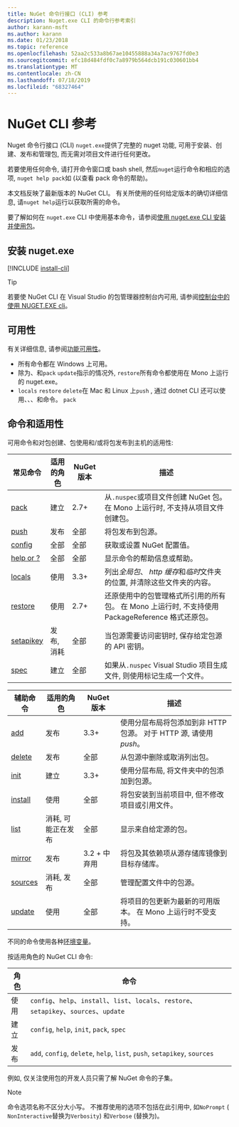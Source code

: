 ```yaml
---
title: NuGet 命令行接口 (CLI) 参考
description: Nuget.exe CLI 的命令行参考索引
author: karann-msft
ms.author: karann
ms.date: 01/23/2018
ms.topic: reference
ms.openlocfilehash: 52aa2c533a8b67ae10455888a34a7ac9767fd0e3
ms.sourcegitcommit: efc18d484fdf0c7a8979b564dcb191c030601bb4
ms.translationtype: MT
ms.contentlocale: zh-CN
ms.lasthandoff: 07/18/2019
ms.locfileid: "68327464"
---
```

# <a name="nuget-cli-reference"></a>NuGet CLI 参考

Nuget 命令行接口 (CLI) `nuget.exe`提供了完整的 nuget 功能, 可用于安装、创建、发布和管理包, 而无需对项目文件进行任何更改。

若要使用任何命令, 请打开命令窗口或 bash shell, 然后`nuget`运行命令和相应的选项, `nuget help pack`如 (以查看 pack 命令的帮助)。

本文档反映了最新版本的 NuGet CLI。 有关所使用的任何给定版本的确切详细信息, 请`nuget help`运行以获取所需的命令。

要了解如何在 `nuget.exe` CLI 中使用基本命令，请参阅[使用 nuget.exe CLI 安装并使用包](../consume-packages/install-use-packages-nuget-cli.md)。

## <a name="installing-nugetexe"></a>安装 nuget.exe

[!INCLUDE [install-cli](../includes/install-cli.md)]

> [!Tip]
> 若要使 NuGet CLI 在 Visual Studio 的包管理器控制台内可用, 请参阅[控制台中的使用 NUGET.EXE cli](../consume-packages/install-use-packages-powershell.md#use-the-nugetexe-cli-in-the-console)。

## <a name="availability"></a>可用性

有关详细信息, 请参阅[功能可用性](../install-nuget-client-tools.md#feature-availability)。

- 所有命令都在 Windows 上可用。
- 除为、和`pack` `update`指示的情况外, `restore`所有命令都使用在 Mono 上运行的 nuget.exe。
- `locals` `restore` `delete`在 Mac 和 Linux 上`push` , 通过 dotnet CLI 还可以使用、、、和命令。 `pack`

## <a name="commands-and-applicability"></a>命令和适用性

可用命令和对包创建、包使用和/或将包发布到主机的适用性:

| 常见命令 | 适用的角色 | NuGet 版本 | 描述 |
| --- | --- | --- | --- |
| [pack](cli-reference/cli-ref-pack.md) | 建立 | 2.7+ | 从`.nuspec`或项目文件创建 NuGet 包。 在 Mono 上运行时, 不支持从项目文件创建包。 |
| [push](cli-reference/cli-ref-push.md) | 发布 | 全部 | 将包发布到包源。 |
| [config](cli-reference/cli-ref-config.md) | 全部 | 全部 | 获取或设置 NuGet 配置值。 |
| [help or ?](cli-reference/cli-ref-help.md) | 全部 | 全部 | 显示命令的帮助信息或帮助。 |
| [locals](cli-reference/cli-ref-locals.md) | 使用 | 3.3+ | 列出*全局包*、 *http 缓存*和*临时*文件夹的位置, 并清除这些文件夹的内容。 |
| [restore](cli-reference/cli-ref-restore.md) | 使用 | 2.7+ | 还原使用中的包管理格式所引用的所有包。 在 Mono 上运行时, 不支持使用 PackageReference 格式还原包。 |
| [setapikey](cli-reference/cli-ref-setapikey.md) | 发布, 消耗 | 全部 | 当包源需要访问密钥时, 保存给定包源的 API 密钥。 |
| [spec](cli-reference/cli-ref-spec.md) | 建立 | 全部 | 如果从`.nuspec` Visual Studio 项目生成文件, 则使用标记生成一个文件。 |

| 辅助命令 | 适用的角色 | NuGet 版本 | 描述 |
| --- | --- | --- | --- |
| [add](cli-reference/cli-ref-add.md) | 发布 | 3.3+ | 使用分层布局将包添加到非 HTTP 包源。 对于 HTTP 源, 请使用*push*。 |
| [delete](cli-reference/cli-ref-delete.md) | 发布 | 全部 | 从包源中删除或取消列出包。 |
| [init](cli-reference/cli-ref-init.md) | 建立 | 3.3+ | 使用分层布局, 将文件夹中的包添加到包源。 |
| [install](cli-reference/cli-ref-install.md) | 使用 | 全部 | 将包安装到当前项目中, 但不修改项目或引用文件。 |
| [list](cli-reference/cli-ref-list.md) | 消耗, 可能正在发布 | 全部 | 显示来自给定源的包。 |
| [mirror](cli-reference/cli-ref-mirror.md) | 发布 | 3\.2 + 中弃用 | 将包及其依赖项从源存储库镜像到目标存储库。 |
| [sources](cli-reference/cli-ref-sources.md) | 消耗, 发布 | 全部 | 管理配置文件中的包源。 |
| [update](cli-reference/cli-ref-update.md) | 使用 | 全部 | 将项目的包更新为最新的可用版本。 在 Mono 上运行时不受支持。 |

不同的命令使用各种[环境变量](cli-reference/cli-ref-environment-variables.md)。

按适用角色的 NuGet CLI 命令:

| 角色 | 命令 |
| --- | --- |
| 使用 | `config`、`help`、`install`、`list`、`locals`、`restore`、`setapikey`、`sources`、`update` |
| 建立 | `config`, `help`, `init`, `pack`, `spec` |
| 发布 | `add`, `config`, `delete`, `help`, `list`, `push`, `setapikey`, `sources` |

例如, 仅关注使用包的开发人员只需了解 NuGet 命令的子集。

> [!Note]
> 命令选项名称不区分大小写。 不推荐使用的选项不包括在此引用中, 如`NoPrompt` ( `NonInteractive`替换为`Verbosity`) 和`Verbose` (替换为)。
